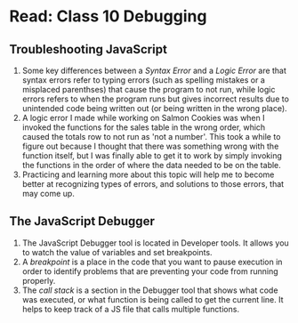 # Read: Class 10 Debugging

## Troubleshooting JavaScript

1. Some key differences between a *Syntax Error* and a *Logic Error* are that syntax errors refer to typing errors (such as spelling mistakes or a misplaced parenthses) that cause the program to not run, while logic errors refers to when the program runs but gives incorrect results due to unintended code being written out (or being written in the wrong place).
2. A logic error I made while working on Salmon Cookies was when I invoked the functions for the sales table in the wrong order, which caused the totals row to not run as 'not a number'. This took a while to figure out because I thought that there was something wrong with the function itself, but I was finally able to get it to work by simply invoking the functions in the order of where the data needed to be on the table.
3. Practicing and learning more about this topic will help me to become better at recognizing types of errors, and solutions to those errors, that may come up.

## The JavaScript Debugger

 1. The JavaScript Debugger tool is located in Developer tools. It allows you to watch the value of variables and set breakpoints.
 2. A *breakpoint* is a place in the code that you want to pause execution in order to identify problems that are preventing your code from running properly.
 3. The *call stack* is a section in the Debugger tool that shows what code was executed, or what function is being called to get the current line.  It helps to keep track of a JS file that calls multiple functions.
